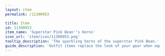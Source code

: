 ```yaml
---
layout: item
permalink: /11300953

title: Item
id: 11300953
item_name: 'Superstar Pink Bean''s Horns'
icon_url: 'item/icon/11300953.png'
tooltip_description: 'The sparkling horns of the superstar Pink Bean.'
guide_description: 'Outfit items replace the look of your gear when equipped.'
---
```

